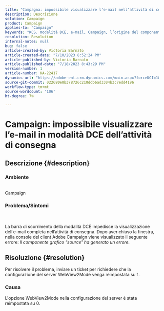 ```yaml
---
title: "Campagna: impossibile visualizzare l’e-mail nell’attività di consegna in modalità DCE"
description: Descrizione
solution: Campaign
product: Campaign
applies-to: "Campaign"
keywords: "KCS, modalità DCE, e-mail, Campaign, l’origine del componente grafico ha generato un errore, attività di consegna"
resolution: Resolution
internal-notes: null
bug: false
article-created-by: Victoria Barnato
article-created-date: "7/10/2023 8:52:24 PM"
article-published-by: Victoria Barnato
article-published-date: "7/18/2023 8:43:29 PM"
version-number: 1
article-number: KA-22417
dynamics-url: "https://adobe-ent.crm.dynamics.com/main.aspx?forceUCI=1&pagetype=entityrecord&etn=knowledgearticle&id=3b2dd1a5-631f-ee11-9cbd-6045bd0067ea"
source-git-commit: 022680e0b378726c210ddb6ad3304b3c7edd4196
workflow-type: tm+mt
source-wordcount: '106'
ht-degree: 7%

---
```


# Campaign: impossibile visualizzare l’e-mail in modalità DCE dell’attività di consegna

## Descrizione {#description}


### Ambiente

<br>Campaign<br>

### Problema/Sintomi

<br><br>La barra di scorrimento della modalità DCE impedisce la visualizzazione dell’e-mail completa nell’attività di consegna. Dopo aver chiuso la finestra, nella console del client Adobe Campaign viene visualizzato il seguente errore: *Il componente grafico &quot;source&quot; ha generato un errore*.<br>

## Risoluzione {#resolution}


Per risolvere il problema, inviare un ticket per richiedere che la configurazione del server WebView2Mode venga reimpostata su 1.

### Causa

L&#39;opzione WebView2Mode nella configurazione del server è stata reimpostata su 0.
